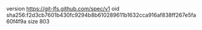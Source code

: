 version https://git-lfs.github.com/spec/v1
oid sha256:f2d3cb7601b430fc9294b8b610289611b1632cca916af838ff267e5fa60f4f9a
size 803

